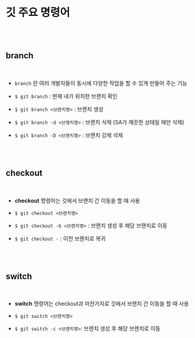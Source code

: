 # 깃 주요 명령어

<br><br>

## branch

<br>

+ `branch` 란 여러 개발자들이 동시에 다양한 작업을 할 수 있게 만들어 주는 기능

+ `$ git branch` : 현재 내가 위치한 브랜치 확인

+ `$ git branch <브랜치명>` : 브랜치 생성

+ `$ git branch -d <브랭치명>` : 브랜치 삭제 (SA가 깨끗한 상태일 때만 삭제)

+ `$ git branch -D <브랜치명>` : 브랜치 강제 삭제

<br><br>

## checkout

<br>

+ **checkout** 명령어는 깃에서 브랜치 간 이동을 할 때 사용

+ `$ git checkout <브랜치명>`

+ `$ git checkout -b <브랜치명>` : 브랜치 생성 후 해당 브랜치로 이동

+ `$ git checkout -` : 이전 브랜치로 복귀

<br><br>

## switch

<br>

+ **switch** 명령어는 checkout과 마찬가지로 깃에서 브랜치 간 이동을 할 때 사용

+ `$ git switch <브랜치명>`

+ `$ git switch -c <브랜치명>`: 브랜치 생성 후 해당 브랜치로 이동

<br>
